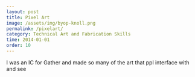 ```yaml
---
layout: post
title: Pixel Art
image: /assets/img/byop-knoll.png
permalink: /pixelart/
category: Technical Art and Fabrication Skills
time: 2014-01-01
order: 10
---
```


I was an IC for Gather and made so many of the art that ppl interface with and see